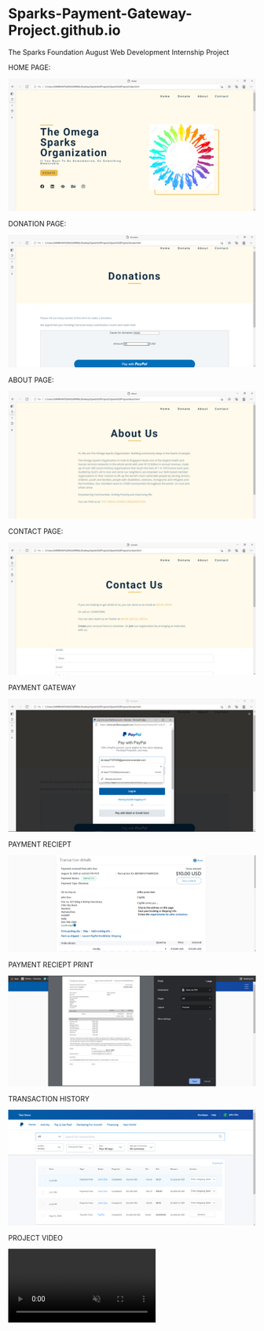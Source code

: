 # Sparks-Payment-Gateway-Project.github.io

The Sparks Foundation August Web Development Internship Project 

HOME PAGE:

<img src="https://github.com/SambhavAggarwal01/Sparks-Payment-Integration-Project/blob/main/Project%20Screenshots/home%20page.png" alt="HOME PAGE"/>

DONATION PAGE:

<img src="https://github.com/SambhavAggarwal01/Sparks-Payment-Integration-Project/blob/main/Project%20Screenshots/donations%20page.png" alt="Donation Page"/>

ABOUT PAGE:

<img src="https://github.com/SambhavAggarwal01/Sparks-Payment-Integration-Project/blob/main/Project%20Screenshots/about%20us%20page.png" alt="About Us Page "/>

CONTACT PAGE:

<img src="https://github.com/SambhavAggarwal01/Sparks-Payment-Integration-Project/blob/main/Project%20Screenshots/contact%20us%20page.png" alt="Contact Us Page"/>

PAYMENT GATEWAY

<img src="https://github.com/SambhavAggarwal01/Sparks-Payment-Integration-Project/blob/main/Project%20Screenshots/donation%20payment%20gateway.png" alt="Payment Gateway"/>

PAYMENT RECIEPT

<img src="https://github.com/SambhavAggarwal01/Sparks-Payment-Integration-Project/blob/main/Project%20Screenshots/payment%20reciept.png" alt="Payment Receipt"/>

PAYMENT RECIEPT PRINT

<img src="https://github.com/SambhavAggarwal01/Sparks-Payment-Integration-Project/blob/main/Project%20Screenshots/payment%20invoice%20download%20copy.png" alt="Payment"/>

TRANSACTION HISTORY

<img src="https://github.com/SambhavAggarwal01/Sparks-Payment-Integration-Project/blob/main/Project%20Screenshots/transaction%20history.png" alt="Transaction History"/>

PROJECT VIDEO

<video controls autoplay muted loop>
<source src="https://github.com/SambhavAggarwal01/Sparks-Payment-Gateway-Project.github.io/blob/main/sparks-project-screen-recording_compressed.mp4" type="video/mp4" />
</video>
